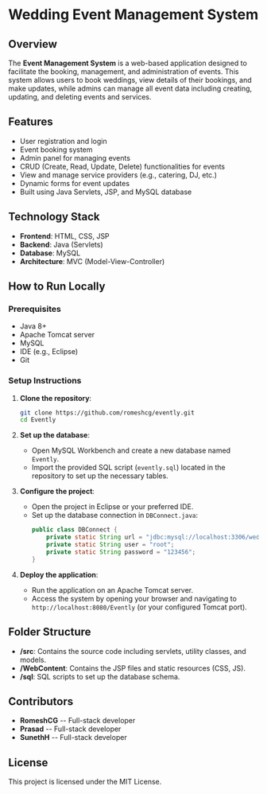 # Wedding Event Management System

## Overview
The **Event Management System** is a web-based application designed to facilitate the booking, management, and administration of  events. This system allows users to book weddings, view details of their bookings, and make updates, while admins can manage all event data including creating, updating, and deleting events and services.

## Features
- User registration and login
- Event booking system
- Admin panel for managing events
- CRUD (Create, Read, Update, Delete) functionalities for events
- View and manage service providers (e.g., catering, DJ, etc.)
- Dynamic forms for event updates
- Built using Java Servlets, JSP, and MySQL database

## Technology Stack
- **Frontend**: HTML, CSS, JSP
- **Backend**: Java (Servlets)
- **Database**: MySQL
- **Architecture**: MVC (Model-View-Controller)

## How to Run Locally

### Prerequisites
- Java 8+
- Apache Tomcat server
- MySQL
- IDE (e.g., Eclipse)
- Git

### Setup Instructions

1. **Clone the repository**:
    ```bash
    git clone https://github.com/romeshcg/evently.git
    cd Evently
    ```

2. **Set up the database**:
   - Open MySQL Workbench and create a new database named `Evently`.
   - Import the provided SQL script (`evently.sql`) located in the repository to set up the necessary tables.

3. **Configure the project**:
   - Open the project in Eclipse or your preferred IDE.
   - Set up the database connection in `DBConnect.java`:
     ```java
     public class DBConnect {
         private static String url = "jdbc:mysql://localhost:3306/wedding_events_db";
         private static String user = "root";
         private static String password = "123456";
     }
     ```

4. **Deploy the application**:
   - Run the application on an Apache Tomcat server.
   - Access the system by opening your browser and navigating to `http://localhost:8080/Evently` (or your configured Tomcat port).

## Folder Structure
- **/src**: Contains the source code including servlets, utility classes, and models.
- **/WebContent**: Contains the JSP files and static resources (CSS, JS).
- **/sql**: SQL scripts to set up the database schema.

## Contributors
- **RomeshCG** -- Full-stack developer
- **Prasad** -- Full-stack developer
- **SunethH** -- Full-stack developer

## License
This project is licensed under the MIT License.
